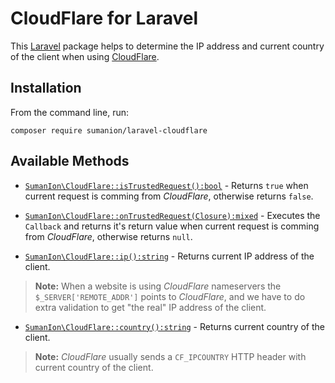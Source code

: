 
# CloudFlare for Laravel

This [Laravel](https://laravel.com/) package helps to determine 
the IP address and current country of the client 
when using [CloudFlare](https://cloudflare.com).

## Installation

From the command line, run:

```
composer require sumanion/laravel-cloudflare
```

## Available Methods

- [`SumanIon\CloudFlare::isTrustedRequest():bool`]() - 
  Returns `true` when current request is comming from *CloudFlare*, 
  otherwise returns `false`.

- [`SumanIon\CloudFlare::onTrustedRequest(Closure):mixed`]() - 
  Executes the `Callback` and returns it's return value 
  when current request is comming from *CloudFlare*, otherwise returns `null`.

- [`SumanIon\CloudFlare::ip():string`]() - 
  Returns current IP address of the client.

> **Note:** When a website is using *CloudFlare* nameservers 
> the `$_SERVER['REMOTE_ADDR']` points to *CloudFlare*, and we have
> to do extra validation to get "the real" IP address of the client.

- [`SumanIon\CloudFlare::country():string`]() - 
  Returns current country of the client.

> **Note:** *CloudFlare* usually sends a `CF_IPCOUNTRY` HTTP header
> with current country of the client.